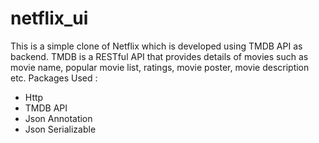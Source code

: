 # netflix_ui

This is a simple clone of Netflix which is developed using TMDB
API as backend. TMDB is a RESTful API that provides details of
movies such as movie name, popular movie list, ratings, movie
poster, movie description etc.
Packages Used :
- Http
- TMDB API
- Json Annotation
- Json Serializable
